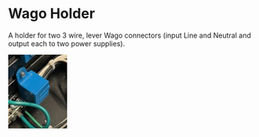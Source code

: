 # Wago Holder

A holder for two 3 wire, lever Wago connectors (input Line and Neutral and output each to two power supplies).  

![Wago Mount](./wago-mount.jpg)